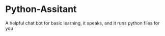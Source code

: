 # Python-Assitant
A helpful chat bot for basic learning, it speaks, and it runs python files for you

